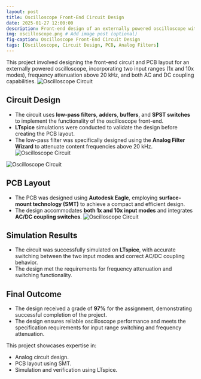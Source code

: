 ```yaml
---
layout: post
title: Oscilloscope Front-End Circuit Design
date: 2025-01-27 12:00:00
description: Front-end design of an externally powered oscilloscope with 1x and 10x input modes, frequency attenuation, and AC/DC coupling.
img: oscilloscope.png # Add image post (optional)
fig-caption: Oscilloscope Front-End Circuit Design
tags: [Oscilloscope, Circuit Design, PCB, Analog Filters]
---
```


This project involved designing the front-end circuit and PCB layout for an externally powered oscilloscope, incorporating two input ranges (1x and 10x modes), frequency attenuation above 20 kHz, and both AC and DC coupling capabilities.
![Oscilloscope Circuit]({{site.baseurl}}/assets/img/osc_diagram.png)

## Circuit Design
- The circuit uses **low-pass filters**, **adders**, **buffers**, and **SPST switches** to implement the functionality of the oscilloscope front-end.
- **LTspice** simulations were conducted to validate the design before creating the PCB layout.
- The low-pass filter was specifically designed using the **Analog Filter Wizard** to attenuate content frequencies above 20 kHz.
![Oscilloscope Circuit]({{site.baseurl}}/assets/img/osc_path.png)

![Oscilloscope Circuit]({{site.baseurl}}/assets/img/osc_ltspice.png)


## PCB Layout
- The PCB was designed using **Autodesk Eagle**, employing **surface-mount technology (SMT)** to achieve a compact and efficient design.
- The design accommodates **both 1x and 10x input modes** and integrates **AC/DC coupling switches**.
![Oscilloscope Circuit]({{site.baseurl}}/assets/img/osc_pcb.png)

## Simulation Results
- The circuit was successfully simulated on **LTspice**, with accurate switching between the two input modes and correct AC/DC coupling behavior.
- The design met the requirements for frequency attenuation and switching functionality.

## Final Outcome
- The design received a grade of **97%** for the assignment, demonstrating successful completion of the project.
- The design ensures reliable oscilloscope performance and meets the specification requirements for input range switching and frequency attenuation.


This project showcases expertise in:
- Analog circuit design.
- PCB layout using SMT.
- Simulation and verification using LTspice.

